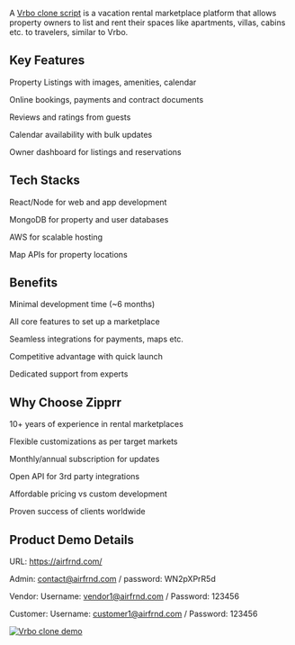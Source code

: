 A <a href="https://zipprr.com/vrbo-clone/">Vrbo clone script</a> is a vacation rental marketplace platform that allows property owners to list and rent their spaces like apartments, villas, cabins etc. to travelers, similar to Vrbo.

<h2><b>Key Features</b></h2>

Property Listings with images, amenities, calendar

Online bookings, payments and contract documents

Reviews and ratings from guests

Calendar availability with bulk updates

Owner dashboard for listings and reservations

<h2><b>Tech Stacks</b></h2>

React/Node for web and app development

MongoDB for property and user databases

AWS for scalable hosting

Map APIs for property locations

<h2><b>Benefits</b></h2>

Minimal development time (~6 months)

All core features to set up a marketplace

Seamless integrations for payments, maps etc.

Competitive advantage with quick launch

Dedicated support from experts

<h2><b>Why Choose Zipprr</b></h2>

10+ years of experience in rental marketplaces

Flexible customizations as per target markets

Monthly/annual subscription for updates

Open API for 3rd party integrations

Affordable pricing vs custom development

Proven success of clients worldwide

<h2><b>Product Demo Details</b></h2>

URL: https://airfrnd.com/

Admin: contact@airfrnd.com  / password: WN2pXPrR5d

Vendor: Username: vendor1@airfrnd.com / Password: 123456

Customer: Username: customer1@airfrnd.com / Password: 123456

[![Vrbo clone demo](https://i.imgur.com/JGj6ORb.jpg)](https://youtu.be/hxN_axG1UWw)
